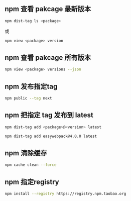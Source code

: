 

## npm 查看 pakcage 最新版本

```bash
npm dist-tag ls <package>
```
或

```bash
npm view <package> version
```


## npm 查看 pakcage 所有版本

```bash
npm view <package> versions --json
```

## npm 发布指定tag

```bash
npm public --tag next
```

## npm 把指定 tag 发布到 latest

```bash
npm dist-tag add <package>@<version> latest
```

```bash
npm dist-tag add easywebpack@4.0.0 latest
```

## npm 清除缓存

```bash
npm cache clean --force
```

## npm 指定registry

```bash
npm install --registry https://registry.npm.taobao.org
```